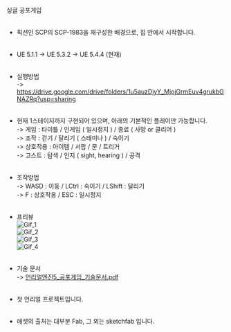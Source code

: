싱글 공포게임<br><br>

- 픽션인 SCP의 SCP-1983을 재구성한 배경으로, 집 안에서 시작합니다.<br><br>

- UE 5.1.1 -> UE 5.3.2 -> UE 5.4.4 (현재)<br><br>

- 실행방법<br>
	-> https://drive.google.com/drive/folders/1u5auzDjyY_MjojGrmEuv4grukbGNAZRq?usp=sharing<br><br>

- 현재 1스테이지까지 구현되어 있으며, 아래의 기본적인 플레이만 가능합니다.<br>
    -> 게임 : 타이틀 / 인게임 ( 일시정지 ) / 종료 ( 사망 or 클리어 )<br>
    -> 조작 : 걷기 / 달리기 ( 스태미나 ) / 숙이기<br>
    -> 상호작용 : 아이템 / 서랍 / 문 / 트리거<br>
    -> 고스트 : 탐색 / 인지 ( sight, hearing ) / 공격<br><br>
	
- 조작방법<br>
	-> WASD : 이동 / LCtrl : 숙이기 / LShift : 달리기<br>
	-> F : 상호작용 / ESC : 일시정지<br><br>

- 프리뷰<br>
     ![Gif_1](https://github.com/user-attachments/assets/bd2bd75f-d24c-4fd5-a075-8399f6eb7300)<br>
 	 ![Gif_2](https://github.com/user-attachments/assets/3469f01b-d25a-4738-abb6-9f46c3661995)<br>
  	 ![Gif_3](https://github.com/user-attachments/assets/cb1401e9-499a-44c7-892e-1d381c105fea)<br>
  	 ![Gif_4](https://github.com/user-attachments/assets/01924012-172c-44e0-982f-5ac0bb5850b2)<br><br>

- 기술 문서<br>
	-> [언리얼엔진5_공포게임_기술문서.pdf](https://github.com/user-attachments/files/22330252/5_.pdf)<br><br>

- 첫 언리얼 프로젝트입니다.<br><br>

- 애셋의 출처는 대부분 Fab, 그 외는 sketchfab 입니다.
